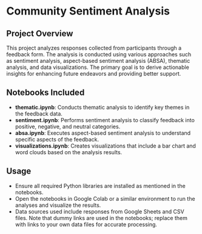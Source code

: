 # Community Sentiment Analysis

## Project Overview
This project analyzes responses collected from participants through a feedback form. The analysis is conducted using various approaches such as sentiment analysis, aspect-based sentiment analysis (ABSA), thematic analysis, and data visualizations. The primary goal is to derive actionable insights for enhancing future endeavors and providing better support.

## Notebooks Included
- **thematic.ipynb**: Conducts thematic analysis to identify key themes in the feedback data.
- **sentiment.ipynb**: Performs sentiment analysis to classify feedback into positive, negative, and neutral categories.
- **absa.ipynb**: Executes aspect-based sentiment analysis to understand specific aspects of the feedback.
- **visualizations.ipynb**: Creates visualizations that include a bar chart and word clouds based on the analysis results.

## Usage
- Ensure all required Python libraries are installed as mentioned in the notebooks.
- Open the notebooks in Google Colab or a similar environment to run the analyses and visualize the results.
- Data sources used include responses from Google Sheets and CSV files. Note that dummy links are used in the notebooks; replace them with links to your own data files for accurate processing.
